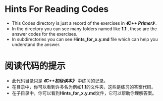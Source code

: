 # Hints For Reading Codes

+ This Codes directory is just a record of the exercises in ***《C++ Primer》*** .
+ In the directory you can see many folders named like **1.1** , these are the answer codes for the exercises.
+ In subdirectories you can see **Hints_for_x.y.md** file which can help you understand the answer.

# 阅读代码的提示

+ 此代码目录只是 ***《C++初级读本》*** 中练习的记录。
+ 在目录中，你可以看到许多名为例如**1.1**的文件夹，这些是练习的答案代码。
+ 在子目录中，你可以看到**Hints_for_x.y.md**文件，它可以帮助你理解答案。
